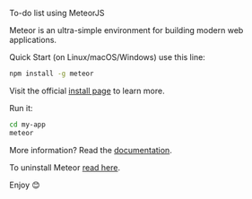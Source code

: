 To-do list using MeteorJS 

Meteor is an ultra-simple environment for building modern web applications.


Quick Start (on Linux/macOS/Windows) use this line:

```bash
npm install -g meteor
```

Visit the official [install page](https://www.meteor.com/developers/install) to learn more.

Run it:

```bash
cd my-app
meteor
```

More information? Read the [documentation](https://docs.meteor.com/).

To uninstall Meteor [read here](https://docs.meteor.com/install.html#uninstall).

Enjoy 😊

